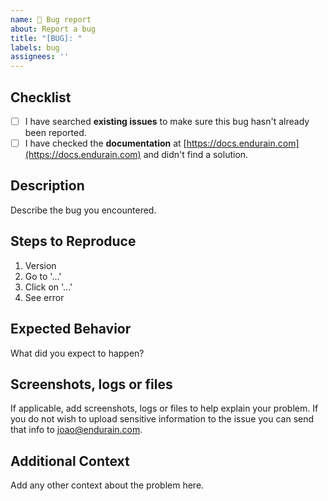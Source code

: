 ```yaml
---
name: 🐞 Bug report
about: Report a bug
title: "[BUG]: "
labels: bug
assignees: ''
---
```


## Checklist

- [ ] I have searched **existing issues** to make sure this bug hasn't already been reported.
- [ ] I have checked the **documentation** at [https://docs.endurain.com](https://docs.endurain.com) and didn't find a solution.

## Description

Describe the bug you encountered.

## Steps to Reproduce

1. Version
2. Go to '...'
3. Click on '...'
4. See error

## Expected Behavior

What did you expect to happen?

## Screenshots, logs or files

If applicable, add screenshots, logs or files to help explain your problem. If you do not wish to upload sensitive information to the issue you can send that info to [joao@endurain.com](joao@endurain.com).

## Additional Context

Add any other context about the problem here.
